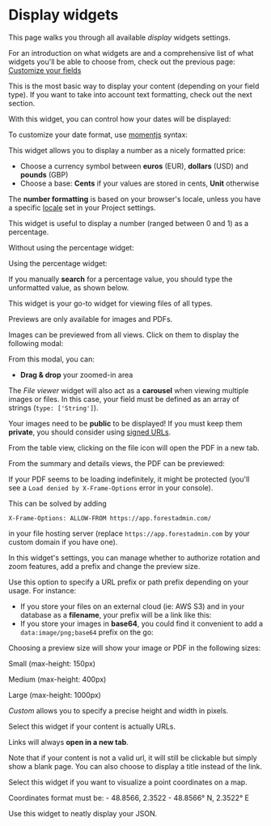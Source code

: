 # Display widgets

This page walks you through all available _display_ widgets settings.

For an introduction on what widgets are and a comprehensive list of what widgets you'll be able to choose from, check out the previous page: [Customize your fields](https://docs.forestadmin.com/developer-guide/reference-guide/fields/customize-your-fields)​

This is the most basic way to display your content (depending on your field type). If you want to take into account text formatting, check out the next section.

With this widget, you can control how your dates will be displayed:

To customize your date format, use [momentjs](https://momentjs.com/) syntax:

This widget allows you to display a number as a nicely formatted price:

* Choose a currency symbol between **euros** (EUR), **dollars** (USD) and **pounds** (GBP)
* Choose a base: **Cents** if your values are stored in cents, **Unit** otherwise

The **number formatting** is based on your browser's locale, unless you have a specific [locale](<../.gitbook/assets/general tab>) set in your Project settings.

This widget is useful to display a number (ranged between 0 and 1) as a percentage.

Without using the percentage widget:

Using the percentage widget:

If you manually **search** for a percentage value, you should type the unformatted value, as shown below.

This widget is your go-to widget for viewing files of all types.

Previews are only available for images and PDFs.

Images can be previewed from all views. Click on them to display the following modal:

From this modal, you can:

* **Drag & drop** your zoomed-in area

The _File viewer_ widget will also act as a **carousel** when viewing multiple images or files. In this case, your field must be defined as an array of strings (`type: ['String']`).

Your images need to be **public** to be displayed! If you must keep them **private**, you should consider using [signed URLs](https://docs.aws.amazon.com/AmazonCloudFront/latest/DeveloperGuide/private-content-signed-urls.html).

From the table view, clicking on the file icon will open the PDF in a new tab.

From the summary and details views, the PDF can be previewed:

If your PDF seems to be loading indefinitely, it might be protected (you'll see a `Load denied by X-Frame-Options` error in your console).

This can be solved by adding

`X-Frame-Options: ALLOW-FROM https://app.forestadmin.com/`

in your file hosting server (replace `https://app.forestadmin.com` by your custom domain if you have one).

In this widget's settings, you can manage whether to authorize rotation and zoom features, add a prefix and change the preview size.

Use this option to specify a URL prefix or path prefix depending on your usage. For instance:

* If you store your files on an external cloud (ie: AWS S3) and in your database as a **filename**, your prefix will be a link like this:
* If you store your images in **base64**, you could find it convenient to add a `data:image/png;base64` prefix on the go:

Choosing a preview size will show your image or PDF in the following sizes:

Small (max-height: 150px)

Medium (max-height: 400px)

Large (max-height: 1000px)

_Custom_ allows you to specify a precise height and width in pixels.

Select this widget if your content is actually URLs.

Links will always **open in a new tab**.

Note that if your content is not a valid url, it will still be clickable but simply show a blank page. You can also choose to display a title instead of the link.

Select this widget if you want to visualize a point coordinates on a map.

Coordinates format must be: - 48.8566, 2.3522 - 48.8566° N, 2.3522° E

Use this widget to neatly display your JSON.
